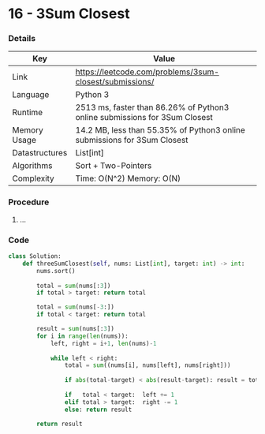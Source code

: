 # 16 - 3Sum Closest

### Details

| Key | Value |
| --- | ----- |
| Link | https://leetcode.com/problems/3sum-closest/submissions/
| Language | Python 3
| Runtime | 2513 ms, faster than 86.26% of Python3 online submissions for 3Sum Closest
| Memory Usage | 14.2 MB, less than 55.35% of Python3 online submissions for 3Sum Closest
| Datastructures | List[int]
| Algorithms | Sort + Two-Pointers
| Complexity | Time: O(N^2) Memory: O(N)

### Procedure

1. ...

### Code

```python
class Solution:
    def threeSumClosest(self, nums: List[int], target: int) -> int:
        nums.sort()
        
        total = sum(nums[:3])
        if total > target: return total

        total = sum(nums[-3:])
        if total < target: return total

        result = sum(nums[:3])
        for i in range(len(nums)):
            left, right = i+1, len(nums)-1
            
            while left < right:
                total = sum((nums[i], nums[left], nums[right]))
                
                if abs(total-target) < abs(result-target): result = total
                
                if   total < target:  left += 1
                elif total > target:  right -= 1
                else: return result
        
        return result
```
